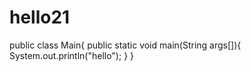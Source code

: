# hello21
public class Main{
 public static void main(String args[]){
    System.out.println("hello");
    }
  }

